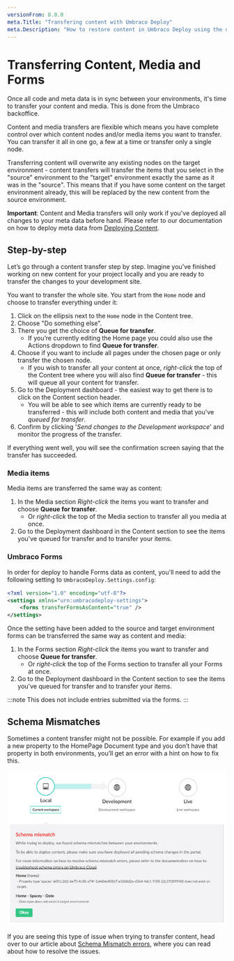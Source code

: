 ```yaml
---
versionFrom: 8.0.0
meta.Title: "Transfering content with Umbraco Deploy"
meta.Description: "How to restore content in Umbraco Deploy using the deployment dashboard"
---
```


# Transferring Content, Media and Forms

Once all code and meta data is in sync between your environments, it's time to transfer your content and media. This is done from the Umbraco backoffice.

Content and media transfers are flexible which means you have complete control over which content nodes and/or media items you want to transfer. You can transfer it all in one go, a few at a time or transfer only a single node.

Transferring content will overwrite any existing nodes on the target environment - content transfers will transfer the items that you select in the "source" environment to the "target" environment exactly the same as it was in the "source". This means that if you have some content on the target environment already, this will be replaced by the new content from the source environment.

**Important**: Content and Media transfers will only work if you've deployed all changes to your meta data before hand. Please refer to our documentation on how to deploy meta data from [Deploying Content](../Deploying-Changes).

## Step-by-step

Let’s go through a content transfer step by step. Imagine you’ve finished working on new content for your project locally and you are ready to transfer the changes to your development site.

You want to transfer the whole site. You start from the `Home` node and choose to transfer everything under it:

1. Click on the ellipsis next to the `Home` node in the Content tree.
2. Choose "Do something else".
3. There you get the choice of **Queue for transfer**.
    * If you’re currently editing the Home page you could also use the Actions dropdown to find  **Queue for transfer**.
4. Choose if you want to include all pages under the chosen page or only transfer the chosen node.
    * If you wish to transfer all your content at once, *right-click* the top of the Content tree where you will also find **Queue for transfer** - this will queue all your content for transfer.
5. Go to the Deployment dashboard - the easiest way to get there is to click on the Content section header.
    * You will be able to see which items are currently ready to be transferred - this will include both content and media that you've *queued for transfer*.
7. Confirm by clicking '*Send changes to the Development workspace*' and monitor the progress of the transfer.

If everything went well, you will see the confirmation screen saying that the transfer has succeeded.

### Media items

Media items are transferred the same way as content:

1. In the Media section *Right-click* the items you want to transfer and choose **Queue for transfer**.
    * Or *right-click* the top of the Media section to transfer all you media at once.
2. Go to the Deployment dashboard in the Content section to see the items you've queued for transfer and to transfer your items.

### Umbraco Forms

In order for deploy to handle Forms data as content, you'll need to add the following setting to `UmbracoDeploy.Settings.config`:

```xml
<?xml version="1.0" encoding="utf-8"?>
<settings xmlns="urn:umbracodeploy-settings">
    <forms transferFormsAsContent="true" />
</settings>
```

Once the setting have been added to the source and target environment forms can be transferred the same way as content and media:

1. In the Forms section *Right-click* the items you want to transfer and choose **Queue for transfer**.
    * Or *right-click* the top of the Forms section to transfer all your Forms at once.
2. Go to the Deployment dashboard in the Content section to see the items you've queued for transfer and to transfer your items.

:::note
This does not include entries submitted via the forms.
:::

## Schema Mismatches

Sometimes a content transfer might not be possible. For example if you add a new property to the HomePage Document type and you don’t have that property in both environments, you’ll get an error with a hint on how to fix this.

![clone dialog](images/schema-mismatch.png)

If you are seeing this type of issue when trying to transfer content, head over to our article about [Schema Mismatch errors](../../Troubleshooting), where you can read about how to resolve the issues.
